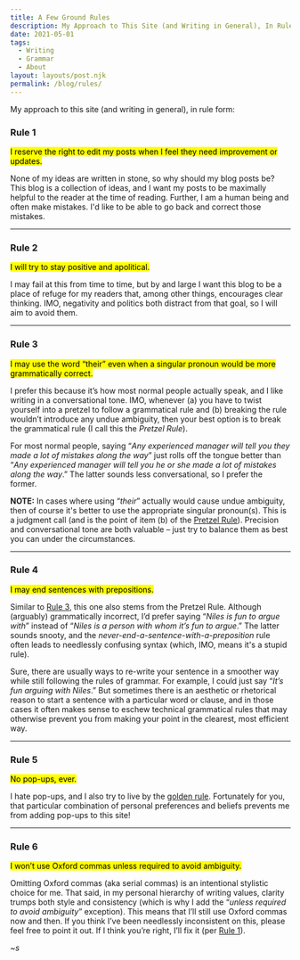 ```yaml
---
title: A Few Ground Rules
description: My Approach to This Site (and Writing in General), In Rule Form
date: 2021-05-01
tags:
  - Writing
  - Grammar
  - About
layout: layouts/post.njk
permalink: /blog/rules/
---
```

My approach to this site (and writing in general), in rule form:

### Rule 1
<p class="inline-p"><mark class="inline-mark">I reserve the right to edit my posts when I feel they need improvement or updates.</mark></p>

None of my ideas are written in stone, so why should my blog posts be? This blog is a collection of ideas, and I want my posts to be maximally helpful to the reader at the time of reading. Further, I am a human being and often make mistakes. I'd like to be able to go back and correct those mistakes.

---

### Rule 2
<p class="inline-p"><mark class="inline-mark">I will try to stay positive and apolitical.</mark></p>

I may fail at this from time to time, but by and large I want this blog to be a place of refuge for my readers that, among other things, encourages clear thinking. IMO, negativity and politics both distract from that goal, so I will aim to avoid them.

---

### Rule 3
<p class="inline-p"><mark class="inline-mark">I may use the word “their” even when a singular pronoun would be more grammatically correct.</mark></p>

I prefer this because it’s how most normal people actually speak, and I like writing in a conversational tone. <span id="pretzel-rule">IMO, whenever (a) you have to twist yourself into a pretzel to follow a grammatical rule and (b) breaking the rule wouldn’t introduce any undue ambiguity, then your best option is to break the grammatical rule (I call this the *Pretzel Rule*)</span>.

For most normal people, saying “*Any experienced manager will tell you they made a lot of mistakes along the way*” just rolls off the tongue better than “*Any experienced manager will tell you he or she made a lot of mistakes along the way*.” The latter sounds less conversational, so I prefer the former.

**NOTE:** In cases where using “*their*” actually would cause undue ambiguity, then of course it's better to use the appropriate singular pronoun(s). This is a judgment call (and is the point of item (b) of the [Pretzel Rule](#pretzel-rule)). Precision and conversational tone are both valuable – just try to balance them as best you can under the circumstances.

---

### Rule 4
<p class="inline-p"><mark class="inline-mark">I may end sentences with prepositions.</mark></p>

Similar to [Rule 3](#rule-3), this one also stems from the Pretzel Rule. Although (arguably) grammatically incorrect, I’d prefer saying “*Niles is fun to argue with*” instead of “*Niles is a person with whom it’s fun to argue*.” The latter sounds snooty, and the *never-end-a-sentence-with-a-preposition* rule often leads to needlessly confusing syntax (which, IMO, means it's a stupid rule).

Sure, there are usually ways to re-write your sentence in a smoother way while still following the rules of grammar. For example, I could just say “*It’s fun arguing with Niles*.” But sometimes there is an aesthetic or rhetorical reason to start a sentence with a particular word or clause, and in those cases it often makes sense to eschew technical grammatical rules that may otherwise prevent you from making your point in the clearest, most efficient way.

---

### Rule 5
<p class="inline-p"><mark class="inline-mark">No pop-ups, ever.</mark></p>

I hate pop-ups, and I also try to live by the <a href="https://en.wikipedia.org/wiki/Golden_Rule" target="_blank">golden rule</a>. Fortunately for you, that particular combination of personal preferences and beliefs prevents me from adding pop-ups to this site!

---

### Rule 6
<p class="inline-p"><mark class="inline-mark">I won’t use Oxford commas unless required to avoid ambiguity.</mark></p>

Omitting Oxford commas (aka serial commas) is an intentional stylistic choice for me. That said, in my personal hierarchy of writing values, clarity trumps both style and consistency (which is why I add the “*unless required to avoid ambiguity*” exception). This means that I’ll still use Oxford commas now and then. If you think I’ve been needlessly inconsistent on this, please feel free to point it out. If I think you’re right, I’ll fix it (per [Rule 1](#rule-1)).

~*s*
